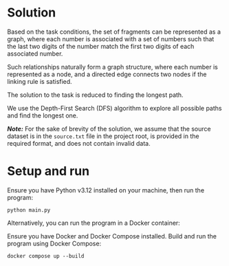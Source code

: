# Solution
Based on the task conditions, the set of fragments can be represented as a graph, where each number is associated with a set of numbers such that the last two digits of the number match the first two digits of each associated number.

Such relationships naturally form a graph structure, where each number is represented as a node, and a directed edge connects two nodes if the linking rule is satisfied.

The solution to the task is reduced to finding the longest path.

We use the Depth-First Search (DFS) algorithm to explore all possible paths and find the longest one.

***Note:*** For the sake of brevity of the solution, we assume that the source dataset is in the `source.txt` file in the project root, is provided in the required format, and does not contain invalid data.

# Setup and run

Ensure you have Python v3.12 installed on your machine, then run the program:

`python main.py`

Alternatively, you can run the program in a Docker container:

Ensure you have Docker and Docker Compose installed. Build and run the program using Docker Compose:

`docker compose up --build`